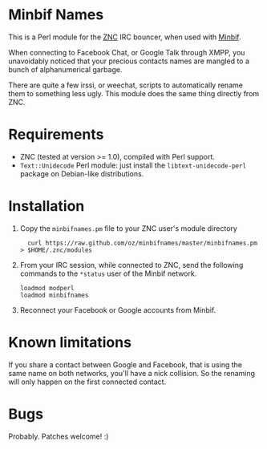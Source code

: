 # Minbif Names

This is a Perl module for the [ZNC][znc] IRC bouncer, when used with
[Minbif][minbif].

When connecting to Facebook Chat, or Google Talk through XMPP, you unavoidably
noticed that your precious contacts names are mangled to a bunch of
alphanumerical garbage.

There are quite a few irssi, or weechat, scripts to automatically rename them
to something less ugly.  This module does the same thing directly from ZNC.

# Requirements

  * ZNC (tested at version >= 1.0), compiled with Perl support.
  * `Text::Unidecode` Perl module: just install the `libtext-unidecode-perl`
    package on Debian-like distributions.

# Installation

  1. Copy the `minbifnames.pm` file to your ZNC user's module directory

      ```
        curl https://raw.github.com/oz/minbifnames/master/minbifnames.pm > $HOME/.znc/modules
      ```

  2. From your IRC session, while connected to ZNC, send the following commands
     to the `*status` user of the Minbif network.

      ```
      loadmod modperl
      loadmod minbifnames
      ```

  3. Reconnect your Facebook or Google accounts from Minbif.

# Known limitations

If you share a contact between Google and Facebook, that is using the same name
on both networks, you'll have a nick collision.  So the renaming will only
happen on the first connected contact.

# Bugs

Probably. Patches welcome! :)

[znc]: http://znc.in/
[minbif]: http://minbif.im
